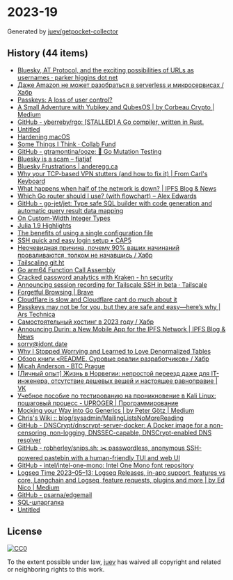 # 2023-19

Generated by [juev/getpocket-collector](https://github.com/juev/getpocket-collector)

## History (44 items)

- [Bluesky, AT Protocol, and the exciting possibilities of URLs as usernames · parker higgins dot net](https://parkerhiggins.net/2023/05/bluesky-atproto-url-usernames/)
- [Даже Amazon не может разобраться в serverless и микросервисах / Хабр](https://habr.com/ru/articles/733786/)
- [Passkeys: A loss of user control?](https://lapcatsoftware.com/articles/2023/5/1.html)
- [A Small Adventure with Yubikey and QubesOS | by Corbeau Crypto | Medium](https://medium.com/@corbeaucrypto/a-small-adventure-with-yubikey-and-qubesos-63e5820ddf96)
- [GitHub - yberreby/rgo: [STALLED] A Go compiler, written in Rust.](https://github.com/yberreby/rgo)
- [Untitled](https://buymeacoffee.com/sylumer/april-2023-1758392)
- [Hardening macOS](https://www.bejarano.io/hardening-macos/)
- [Some Things I Think · Collab Fund](https://collabfund.com/blog/thoughts/)
- [GitHub - gtramontina/ooze: 🧬 Go Mutation Testing](https://github.com/gtramontina/ooze)
- [Bluesky is a scam – fiatjaf](https://fiatjaf.com/ab1127fb.html)
- [Bluesky Frustrations | anderegg.ca](https://anderegg.ca/2023/05/09/bluesky-frustrations)
- [Why your TCP-based VPN stutters (and how to fix it) | From Carl's Keyboard](https://blog.carldong.me/2023/05/03/why-do-vpns.html)
- [What happens when half of the network is down? | IPFS Blog & News](https://blog.ipfs.tech/2023-ipfs-unresponsive-nodes/)
- [Which Go router should I use? (with flowchart) – Alex Edwards](https://www.alexedwards.net/blog/which-go-router-should-i-use)
- [GitHub - go-jet/jet: Type safe SQL builder with code generation and automatic query result data mapping](https://github.com/go-jet/jet)
- [On Custom-Width Integer Types](https://alic.dev/blog/custom-bitwidth)
- [Julia 1.9 Highlights](https://julialang.org/blog/2023/04/julia-1.9-highlights/)
- [The benefits of using a single configuration file](https://arslan.io/2023/05/10/the-benefits-of-using-a-single-init-lua-vimrc-file/)
- [SSH quick and easy login setup • CAP5](https://cap5.nl/ssh-quick-and-easy-login-setup/)
- [Неочевидная причина, почему 90% ваших начинаний проваливаются, толком не начавшись / Хабр](https://habr.com/ru/articles/733792/)
- [Tailscaling git.ht](https://vlad.git.ht/a2575267fc147e7812b2abcf83b48b57)
- [Go arm64 Function Call Assembly](https://blog.felixge.de/go-arm64-function-call-assembly/)
- [Cracked password analytics with Kraken - hn security](https://security.humanativaspa.it/cracked-password-analytics-with-kraken/)
- [Announcing session recording for Tailscale SSH in beta · Tailscale](https://tailscale.com/blog/session-recording-beta/)
- [Forgetful Browsing | Brave](https://brave.com/privacy-updates/25-forgetful-browsing/)
- [Cloudflare is slow and Cloudflare cant do much about it](https://hiranyey.dev/posts/cloudflare/)
- [Passkeys may not be for you, but they are safe and easy—here’s why | Ars Technica](https://arstechnica.com/information-technology/2023/05/passkeys-may-not-be-for-you-but-they-are-safe-and-easy-heres-why/)
- [Самостоятельный хостинг в 2023 году / Хабр](https://habr.com/ru/companies/sportmaster_lab/articles/734724/)
- [Announcing Durin: a New Mobile App for the IPFS Network | IPFS Blog & News](https://blog.ipfs.tech/announcing-durin/)
- [sorry@idont.date](https://sorry.idont.date)
- [Why I Stopped Worrying and Learned to Love Denormalized Tables](https://glean.io/blog-posts/why-i-stopped-worrying-and-learned-to-love-denormalized-tables)
- [Обзор книги «README. Суровые реалии разработчиков» / Хабр](https://habr.com/ru/companies/piter/articles/734676/)
- [Micah Anderson - BTC Prague](https://www.btcprague.com/speakers/8408/)
- [[Личный опыт] Жизнь в Норвегии: непростой переезд даже для IT-инженера, отсутствие дешевых вещей и настоящее равноправие | VK](https://m.vk.com/@habr-lichnyi-opyt-zhizn-v-norvegii-neprostoi-pereezd-dazhe-dlya-i)
- [Учебное пособие по тестированию на проникновение в Kali Linux: пошаговый процесс - UPROGER | Программирование](https://uproger.com/posobie-po-testirovaniyu-na-proniknovenie-v-kali-linux/)
- [Mocking your Way into Go Generics | by Peter Götz | Medium](https://medium.com/@peter.gtz/mocking-your-way-into-go-generics-fdf8c2a41a18)
- [Chris's Wiki :: blog/sysadmin/MailingListsNoMoreReading](https://utcc.utoronto.ca/~cks/space/blog/sysadmin/MailingListsNoMoreReading)
- [GitHub - DNSCrypt/dnscrypt-server-docker: A Docker image for a non-censoring, non-logging, DNSSEC-capable, DNSCrypt-enabled DNS resolver](https://github.com/DNSCrypt/dnscrypt-server-docker)
- [GitHub - robherley/snips.sh: ✂️ passwordless, anonymous SSH-powered pastebin with a human-friendly TUI and web UI](https://github.com/robherley/snips.sh)
- [GitHub - intel/intel-one-mono: Intel One Mono font repository](https://github.com/intel/intel-one-mono)
- [Logseq Time 2023–05–13: Logseq Releases, in-app support, features vs core, Langchain and Logseq, feature requests, plugins and more | by Ed Nico | Medium](https://ednico.medium.com/logseq-time-2023-05-13-logseq-releases-in-app-support-features-vs-core-langchain-and-logseq-e047b5a32f2a)
- [GitHub - psarna/edgemail](https://github.com/psarna/edgemail)
- [SQL-шпаргалка](https://antonz.ru/sql-cheatsheet/)
- [Untitled](https://blog.chiselstrike.com/write-your-own-email-server-in-rust-36f4ff5b1956)

## License

[![CC0](https://mirrors.creativecommons.org/presskit/buttons/88x31/svg/cc-zero.svg)](https://creativecommons.org/publicdomain/zero/1.0/)

To the extent possible under law, [juev](https://github.com/juev) has waived all copyright and related or neighboring rights to this work.
